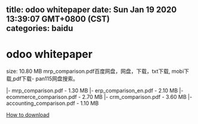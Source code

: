 
title: odoo whitepaper
date: Sun Jan 19 2020 13:39:07 GMT+0800 (CST)    
categories: baidu
---

# odoo whitepaper
size: 10.80 MB
 mrp_comparison.pdf百度网盘，网盘，下载，txt下载, mobi下载,pdf下载- pan115网盘搜索。
 
|- mrp_comparison.pdf - 1.30 MB
|- erp_comparison_en.pdf - 2.10 MB
|- ecommerce_comparison.pdf - 2.70 MB
|- crm_comparison.pdf - 3.60 MB
|- accounting_comparison.pdf - 1.10 MB

[How to download](https://bpcam.bemobtrk.com/go/2ceec3aa-1ca2-46d6-b9ff-aaa5c184517c?jno=2910)